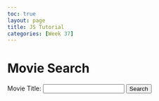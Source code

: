 ```yaml
---
toc: true
layout: page
title: JS Tutorial
categories: [Week 37]
---
```


<html>
<head>
  <title>Movie Search App</title>
</head>
<body>
  <h1>Movie Search</h1>

  <form id="movieForm">
    <label for="movieInput">Movie Title:</label>
    <input type="text" id="movieInput" required>
    <button type="submit">Search</button>
  </form>

  <div id="movieContainer"></div>

  <script>
    function fetchMovieData(movieTitle) {
      var apiUrl = "https://api.themoviedb.org/3/search/movie?api_key=5f87798890b72c6ac53b262ba43ed8c6&query=" + movieTitle;

      var request = new XMLHttpRequest(); // XMLHttpRequest is used to request data from a server
      request.open("GET", apiUrl, true); // type of request, the url, true is asynchronous (does not have to wait for server response) and false is synchronous
      request.onload = function() { // anonymous function
        if (request.status >= 200 && request.status < 400) { // if request is successful
          var data = JSON.parse(request.responseText);
          displayMovieData(data);
        } else {
          document.getElementById("movieContainer").textContent = "Error fetching movie data.";
        }
      };
      request.onerror = function() { // anonymous function - will not be referenced anywhere else
        document.getElementById("movieContainer").textContent = "Error fetching movie data.";
      };
      request.send();
    }

    function displayMovieData(data) {
      if (data.results && data.results.length > 0) {
        var movie = data.results[0]; // extract relevant info
        var movieInfo = "<h2>" + movie.title + " (" + movie.release_date.substring(0, 4) + ")</h2>";
        movieInfo += "<img src='https://image.tmdb.org/t/p/w500" + movie.poster_path + "' alt='Movie Poster'><br>"; // image of the movie poster
        movieInfo += "<p><strong>Original Title:</strong> " + movie.original_title + "</p>"; // original title in original language
        movieInfo += "<p><strong>Overview:</strong> " + movie.overview + "</p>"; // summary of the plot
        movieInfo += "<p><strong>Popularity:</strong> " + movie.popularity + "</p>"; // the popularity is determined by the API provider - TMDB
        movieInfo += "<p><strong>Vote Average:</strong> " + movie.vote_average + "</p>"; // Average rating out of 10 - higher is better
        movieInfo += "<p><strong>Original Language:</strong> " + movie.original_language + "</p>"; // original language of the movie
        movieInfo += "<p><strong>Release Date:</strong> " + movie.release_date + "</p>"; // original release date
        movieInfo += "<p><strong>Vote Count:</strong> " + movie.vote_count + "</p>"; // how many people voted for the movie - more is better
        movieInfo += "<p><strong>Genre(s):</strong> " + getGenres(movie.genre_ids) + "</p>"; // a helper function and retrieves the genres from movie.genre_ids


        document.getElementById("movieContainer").innerHTML = movieInfo; // printing data onto the page
      } else {
        document.getElementById("movieContainer").textContent = "Movie not found.";
      }
    }

    function getGenres(genreIds) { // takes in an array as input
      var genreNames = {
        28: "Action",
        12: "Adventure",
        16: "Animation",
        35: "Comedy",
        80: "Crime",
        99: "Documentary",
        18: "Drama",
        10751: "Family",
        14: "Fantasy",
        36: "History",
        27: "Horror",
        10402: "Music",
        9648: "Mystery",
        10749: "Romance",
        878: "Science Fiction",
        10770: "TV Movie",
        53: "Thriller",
        10752: "War",
        37: "Western"
      };

      var genres = []; // empty new list for the genres
      genreIds.forEach(function(genreId) { // is like a for loop, and iterates over each element in the array, and for each one it executes the function
        if (genreNames[genreId]) { // if the element in the array is also inside the genres dict
          genres.push(genreNames[genreId]); // adds that element into the new list using push
        }
      });

      return genres.join(", "); // return list of genres
    }

    document.getElementById("movieForm").addEventListener("submit", function(event) { // when the form is submitted, it displays the data
      event.preventDefault();
      var movieTitle = document.getElementById("movieInput").value;
      fetchMovieData(movieTitle);
    });
  </script>
</body>
</html>
